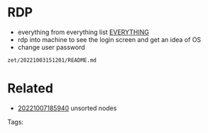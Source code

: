 # RDP
- everything from everything list [EVERYTHING](EVERYTHING.md#everything)
- rdp into machine to see the login screen and get an idea of OS
- change user password

` zet/20221003151201/README.md `

# Related

- [20221007185940](/zet/20221007185940/README.md) unsorted nodes

Tags:

    
